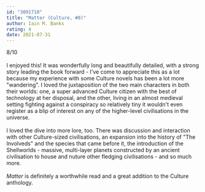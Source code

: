```yaml
---
id: "3091710"
title: "Matter (Culture, #8)"
author: Iain M. Banks
rating: 4
date: 2021-07-31
---
```

8/10<br/><br/>I enjoyed this! It was wonderfully long and beautifully detailed, with a strong story leading the book forward - I've come to appreciate this as a lot because my experience with some Culture novels has been a lot more "wandering". I loved the juxtaposition of the two main characters in both their worlds: one, a super advanced Culture citizen with the best of technology at her disposal, and the other, living in an almost medieval setting fighting against a conspiracy so relatively tiny it wouldn't even register as a blip of interest on any of the higher-level civilisations in the universe.<br/><br/>I loved the dive into more lore, too. There was discussion and interaction with other Culture-sized civilisations, an expansion into the history of "The Involveds" and the species that came before it, the introduction of the Shellworlds - massive, multi-layer planets constructed by an ancient civilisation to house and nuture other fledging civilisations - and so much more.<br/><br/><i>Matter</i> is definitely a worthwhile read and a great addition to the Culture anthology.
	